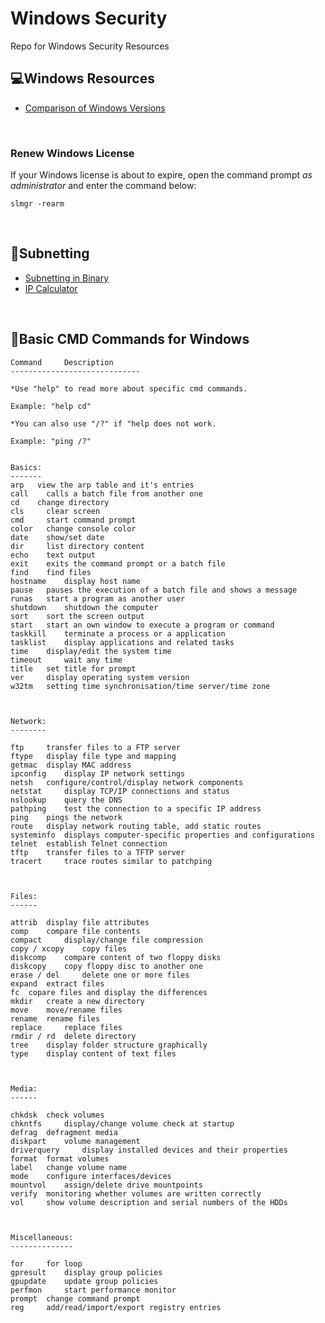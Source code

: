 # Windows Security
Repo for Windows Security Resources


## :computer:Windows Resources


<ul>
  <li><a href="https://en.wikipedia.org/wiki/Comparison_of_Microsoft_Windows_versions">Comparison of Windows Versions</a></li>
</ul>

<br />

### Renew Windows License
If your Windows license is about to expire, open the command prompt *as administrator* and enter the command below:


```
slmgr -rearm
```

<br />

## :abacus:Subnetting

<ul>
  <li><a href="https://networklessons.com/subnetting/subnetting-in-binary">Subnetting in Binary</a></li>
  <li><a href="https://jodies.de/ipcalc">IP Calculator</a></li>
</ul>

<br />

## :scroll:Basic CMD Commands for Windows
```
Command 	Description
-----------------------------

*Use "help" to read more about specific cmd commands.

Example: "help cd"

*You can also use "/?" if "help does not work.

Example: "ping /?"


Basics:
-------
arp   view the arp table and it's entries
call 	calls a batch file from another one
cd 	  change directory
cls 	clear screen
cmd 	start command prompt
color 	change console color
date 	show/set date
dir 	list directory content
echo 	text output
exit 	exits the command prompt or a batch file
find 	find files
hostname 	display host name
pause 	pauses the execution of a batch file and shows a message
runas 	start a program as another user
shutdown 	shutdown the computer
sort 	sort the screen output
start 	start an own window to execute a program or command
taskkill 	terminate a process or a application
tasklist 	display applications and related tasks
time 	display/edit the system time
timeout 	wait any time
title 	set title for prompt
ver 	display operating system version
w32tm 	setting time synchronisation/time server/time zone 



Network:
--------

ftp 	transfer files to a FTP server
ftype 	display file type and mapping
getmac 	display MAC address
ipconfig 	display IP network settings
netsh 	configure/control/display network components
netstat 	display TCP/IP connections and status
nslookup 	query the DNS
pathping 	test the connection to a specific IP address
ping 	pings the network
route 	display network routing table, add static routes
systeminfo 	displays computer-specific properties and configurations
telnet 	establish Telnet connection
tftp 	transfer files to a TFTP server
tracert 	trace routes similar to patchping 



Files:
------

attrib 	display file attributes
comp 	compare file contents
compact 	display/change file compression
copy / xcopy 	copy files
diskcomp 	compare content of two floppy disks
diskcopy 	copy floppy disc to another one
erase / del 	delete one or more files
expand 	extract files
fc 	copare files and display the differences
mkdir 	create a new directory
move 	move/rename files
rename 	rename files
replace 	replace files
rmdir / rd 	delete directory
tree 	display folder structure graphically
type 	display content of text files



Media:
------

chkdsk 	check volumes
chkntfs 	display/change volume check at startup
defrag 	defragment media
diskpart 	volume management
driverquery 	display installed devices and their properties
format 	format volumes
label 	change volume name
mode 	configure interfaces/devices
mountvol 	assign/delete drive mountpoints
verify 	monitoring whether volumes are written correctly
vol 	show volume description and serial numbers of the HDDs



Miscellaneous:
--------------

for 	for loop
gpresult 	display group policies
gpupdate 	update group policies
perfmon 	start performance monitor
prompt 	change command prompt
reg 	add/read/import/export registry entries 
```



